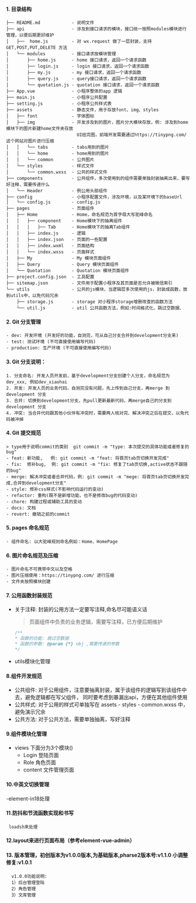 #### 1. 目录结构
```
├── README.md            - 说明文件
├── api                  - 涉及到接口请求的模块，接口统一按照modules模块进行管理，以便后期更好维护
│   ├──  home.js         - 对 wx.request 做了一层封装，支持 GET,POST,PUT,DELETE 方法 
│   └── modules          - 接口请求按模块管理
│       ├── home.js      - home 接口请求，返回一个请求函数
│       ├── login.js     - login 接口请求，返回一个请求函数
│       ├── my.js        - my 接口请求，返回一个请求函数
│       ├── query.js     - query接口请求，返回一个请求函数
│       └── quotation.js - quotation 接口请求，返回一个请求函数
├── App.vue              - 小程序整体的app 逻辑
├── main.js              - 小程序公共配置
├── setting.js           - 小程序公共样式表   
├── assets               - 静态文件，用于存放font、img、styles     
│   ├── font             - 字体图标
│   ├── img              - 开发涉及到的图片，图片分大模块存放，例: 涉及到home模块下的图片新建home文件夹存放
                           UI给完图，前端开发需要通过https://tinypng.com/这个网站对图片进行压缩
│   │   └── tabs         - tabs用到的图片
│   │   └── home         - home用到的图片
│   │   └── common       - 公共图片
│   └── styles           - 样式文件  
│       └── common.wxss  - 公共的样式文件           
├── components           - 公共组件，多次使用到的组件需要单独封装抽离出来，要写好注释，需要传递什么
│   └── Header           - 例公用头部组件
├── config               - 小程序配置文件，涉及环境，以及某环境下的baseUrl
│   └── config.js        - config.js
├── pages                - 页面组件
│   ├── Home             - Home，命名规范为首字母大写驼峰命名
│   │   ├── component    - Home模块下的抽离组件
│   │   │   ├── Tab      - Home模块下的抽离Tab组件
│   │   ├── index.js     - 逻辑
│   │   ├── index.json   - 页面的一些配置
│   │   ├── index.wxml   - 页面结构
│   │   └── index.wxss   - 页面样式
│   ├── My               - My 模块页面组件
│   ├── Query            - Query 模块页面组件
│   └── Quotation        - Quotation 模块页面组件
├── project.config.json  - 工具配置
├── sitemap.json         - 文件用于配置小程序及其页面是否允许被微信索引
└── utils                - 公共的js模块，当逻辑层多次使用的js，封装成函数，放到utils中，以免代码冗余
    ├── storage.js       - storage 对小程序storage增删改查的函数方法
    └── util.js          - util 公共函数方法，例如:时间格式化、跳过空数据、
```

#### 2. Git 分支管理
    - dev: 开发环境 (开发好的功能，自测完，可从自己分支合并到development分支来)
    - test: 测试环境 (不可直接使用编写代码)
    - production: 生产环境 (不可直接使用编写代码)

#### 3. Git 分支说明：
    1. 分支命名: 开发人员开发前，基于development分支创建个人分支，命名规范为 dev_xxx, 例如dev_xiaohai
    2. 开发: 开发人员的业务代码，自测完没有问题，先上传到自己分支，再merge 到 development 分支
    3. 合并: 切换到development分支，先pull更新最新代码，再merge自己的分支到 development 分支
    4. 冲突: 当合并代码跟其他小伙伴有冲突时，需要两人核对完、解决冲突之后在提交，以免代码被冲掉

#### 4. Git 提交规范
    > type用于说明commit的类别  git commit -m "type: 本次提交的具体功能或者修复的bug"
    - feat: 新功能,   例: git commit -m "feat: 将首页tab页切换开发完成"
    - fix:  修补bug,  例: git commit -m "fix: 修复了tab页切换,active状态不跟随的bug"
    - merge: 解决冲突或者合并代码，例: git commit -m "mege: 将首页tab页切换开发完成,合并到development分支"
    - style: 修补css样式(不影响代码运行的变动)
    - refactor: 重构(既不是新增功能，也不是修改bug的代码变动)
    - chore: 构建过程或辅助工具的变动
    - docs: 文档
    - revert: 撤销之前的commit 

#### 5. pages 命名规范
    - 组件命名: 以大驼峰规则命名例如：Home、HomePage

#### 6. 图片命名规范及压缩
    - 图片命名不可携带中文以及空格
    - 图片压缩使用：https://tinypng.com/ 进行压缩
    - 文件夹按照模块创建

#### 7. 公用函数封装规范
- 关于注释: 封装的公用方法一定要写注释,命名尽可能语义话
    > 页面组件中负责的业务逻辑，需要写注释，已方便后期维护
    ```js
    /**
    * 函数的功能: 跳过空数据
    * 函数的参数: @param {*} obj ,需要传递的参数
    */
    ```
- utils模块化管理

#### 8.组件开发规范
- 公共组件:  对于公用组件，注意要抽离封装，属于该组件的逻辑写到该组件中去，避免逻辑都在写父组件，
    同时要考虑到暴漏出api，方便在其他组件使用
- 公共样式:  对于公用的样式可单独写在 assets - styles - common.wxss 中，避免演示冗余
- 公共方法:  对于公共方法，需要单独抽离，写好注释

#### 9.组件模块化管理
- views 下面分为3个模块()
    - Login  登陆页面
    - Role   角色页面
    - content  文件管理页面 
#### 10.中英文切换管理
-element-in18处理

#### 11.防抖和节流函数实现和书写
     loadsh来处理

#### 12.layout来进行页面布局（参考element-vue-admin）
      
####  13. 版本管理，初创版本为v1.0.0版本,为基础版本,pharse2版本号:v1.1.0 小调整修复:v1.0.1
      v1.0.0功能说明:
      1）后台管理登陆 
      2）角色管理   
      3）文库管理
    
